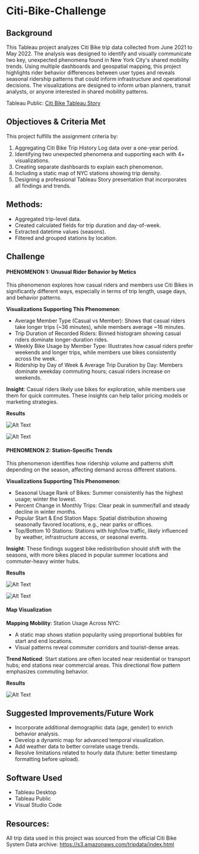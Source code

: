 # Citi-Bike-Challenge 

## Background 
This Tableau project analyzes Citi Bike trip data collected from June 2021 to May 2022. The analysis was designed to identify and visually communicate two key, unexpected phenomena found in New York City's shared mobility trends. Using multiple dashboards and geospatial mapping, this project highlights rider behavior differences between user types and reveals seasonal ridership patterns that could inform infrastructure and operational decisions. The visualizations are designed to inform urban planners, transit analysts, or anyone interested in shared mobility patterns.

Tableau Public: [Citi Bike Tableau Story](https://public.tableau.com/app/profile/madison.mihle/viz/citiBikeDataAnalysisJune2021-May2022/Story1?publish=yes)

## Objectioves & Criteria Met 
This project fulfills the assignment criteria by:
1. Aggregating Citi Bike Trip History Log data over a one-year period.
2. Identifying two unexpected phenomena and supporting each with 4+ visualizations.
3. Creating separate dashboards to explain each phenomenon.
4. Including a static map of NYC stations showing trip density.
5. Designing a professional Tableau Story presentation that incorporates all findings and trends.

## Methods:
* Aggregated trip-level data.
* Created calculated fields for trip duration and day-of-week.
* Extracted datetime values (seasons).
* Filtered and grouped stations by location. 

## Challenge 
#### PHENOMENON 1: Unusual Rider Behavior by Metics
This phenomenon explores how casual riders and members use Citi Bikes in significantly different ways, especially in terms of trip length, usage days, and behavior patterns.

**Visualizations Supporting This Phenomenon**:
* Average Member Type (Casual vs Member): Shows that casual riders take longer trips (~36 minutes), while members average ~16 minutes.
* Trip Duration of Recorded Riders: Binned histogram showing casual riders dominate longer-duration rides.
* Weekly Bike Usage by Member Type: Illustrates how casual riders prefer weekends and longer trips, while members use bikes consistently across the week.
* Ridership by Day of Week & Average Trip Duration by Day: Members dominate weekday commuting hours; casual riders increase on weekends.

**Insight**: Casual riders likely use bikes for exploration, while members use them for quick commutes. These insights can help tailor pricing models or marketing strategies.

**Results**

![Alt Text](https://github.com/maddieemihle/Citi-Bike-Data/blob/main/Images/Member%20Usage%3AType.jpg)

![Alt Text](https://github.com/maddieemihle/Citi-Bike-Data/blob/main/Images/Weekend%3AWeekday%20Usage.jpg)

#### PHENOMENON 2: Station-Specific Trends
This phenomenon identifies how ridership volume and patterns shift depending on the season, affecting demand across different stations.

**Visualizations Supporting This Phenomenon**:
* Seasonal Usage Rank of Bikes: Summer consistently has the highest usage; winter the lowest.
* Percent Change in Monthly Trips: Clear peak in summer/fall and steady decline in winter months.
* Popular Start & End Station Maps: Spatial distribution showing seasonally favored locations, e.g., near parks or offices.
* Top/Bottom 10 Stations: Stations with high/low traffic, likely influenced by weather, infrastructure access, or seasonal events.

**Insight**: These findings suggest bike redistribution should shift with the seasons, with more bikes placed in popular summer locations and commuter-heavy winter hubs.

**Results**

![Alt Text](https://github.com/maddieemihle/Citi-Bike-Data/blob/main/Images/Stations.jpg)

![Alt Text](https://github.com/maddieemihle/Citi-Bike-Data/blob/main/Images/Seasonal%20Usage.jpg)

#### Map Visualization
**Mapping Mobility**: Station Usage Across NYC:
* A static map shows station popularity using proportional bubbles for start and end locations.
* Visual patterns reveal commuter corridors and tourist-dense areas.

**Trend Noticed**: Start stations are often located near residential or transport hubs; end stations near commercial areas. This directional flow pattern emphasizes commuting behavior.

**Results**

![Alt Text](https://github.com/maddieemihle/Citi-Bike-Data/blob/main/Images/Map.png)

## Suggested Improvements/Future Work
* Incorporate additional demographic data (age, gender) to enrich behavior analysis.
* Develop a dynamic map for advanced temporal visualization.
* Add weather data to better correlate usage trends.
* Resolve limitations related to hourly data (future: better timestamp formatting before upload).

## Software Used 
* Tableau Desktop
* Tableau Public 
* Visual Studio Code 

## Resources: 
All trip data used in this project was sourced from the official Citi Bike System Data archive: https://s3.amazonaws.com/tripdata/index.html

